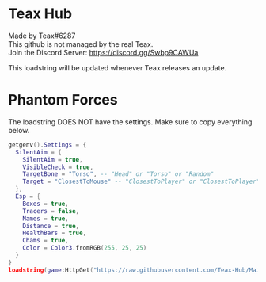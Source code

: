 # Teax Hub
Made by Teax#6287  
This github is not managed by the real Teax.  
Join the Discord Server: https://discord.gg/Swbp9CAWUa  

This loadstring will be updated whenever Teax releases an update.  

# Phantom Forces
The loadstring DOES NOT have the settings. Make sure to copy everything below.  
```lua
getgenv().Settings = {  
  SilentAim = {  
    SilentAim = true,  
    VisibleCheck = true,  
    TargetBone = "Torso", -- "Head" or "Torso" or "Random"  
    Target = "ClosestToMouse" -- "ClosestToPlayer" or "ClosestToPlayer"  
  },  
  Esp = {  
    Boxes = true,  
    Tracers = false,  
    Names = true,  
    Distance = true,  
    HealthBars = true,  
    Chams = true,  
    Color = Color3.fromRGB(255, 25, 25)  
  }  
}  
loadstring(game:HttpGet("https://raw.githubusercontent.com/Teax-Hub/Main/main/Phantom%20Forces.lua", true))()
```
